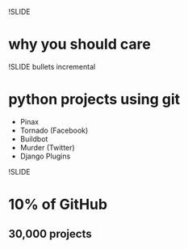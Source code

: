 !SLIDE

# why you should care #

!SLIDE bullets incremental

# python projects using git #

* Pinax 
* Tornado (Facebook)
* Buildbot
* Murder (Twitter)
* Django Plugins

!SLIDE

# 10% of GitHub #

## 30,000 projects ##

